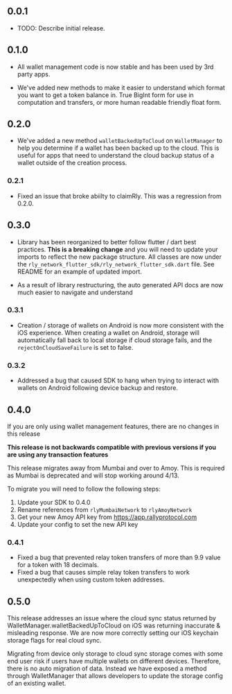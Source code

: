 ## 0.0.1

* TODO: Describe initial release.

## 0.1.0

* All wallet management code is now stable and has been used by 3rd party apps.

* We've added new methods to make it easier to understand which format you want to get a token balance in. True BigInt form for use in computation and transfers, or more human readable friendly float form.

## 0.2.0

* We've added a new method `walletBackedUpToCloud` on `WalletManager` to help you determine if a wallet has been backed up to the cloud. This is useful for apps that need to understand the cloud backup status of a wallet outside of the creation process.

### 0.2.1

* Fixed an issue that broke abiilty to claimRly. This was a regression from 0.2.0.

## 0.3.0

* Library has been reorganized to better follow flutter / dart best practices. **This is a breaking change** and you will need to update your imports to reflect the new package structure. All classes are now under the `rly_network_flutter_sdk/rly_network_flutter_sdk.dart` file. See README for an example of updated import.

* As a result of library restructuring, the auto generated API docs are now much easier to navigate and understand


### 0.3.1

* Creation / storage of wallets on Android is now more consistent with the iOS experience. When creating a wallet on Android, storage will automatically fall back to local storage if cloud storage fails, and the `rejectOnCloudSaveFailure` is set to false.

### 0.3.2

* Addressed a bug that caused SDK to hang when trying to interact with wallets on Android following device backup and restore.

## 0.4.0

If you are only using wallet management features, there are no changes in this release

**This release is not backwards compatible with previous versions if you are using any transaction features**

This release migrates away from Mumbai and over to Amoy. This is required as Mumbai is deprecated and will stop working around 4/13.

To migrate you will need to follow the following steps:
1. Update your SDK to 0.4.0
2. Rename references from `rlyMumbaiNetwork` to `rlyAmoyNetwork`
3. Get your new Amoy API key from https://app.rallyprotocol.com
4. Update your config to set the new API key

### 0.4.1

* Fixed a bug that prevented relay token transfers of more than 9.9 value for a token with 18 decimals.
* Fixed a bug that causes simple relay token transfers to work unexpectedly when using custom token addresses.

## 0.5.0

This release addresses an issue where the cloud sync status returned by WalletManager.walletBackedUpToCloud on iOS was returning inaccurate & misleading response.  We are now more correctly setting our iOS keychain storage flags for real cloud sync.

Migrating from device only storage to cloud sync storage comes with some end user risk if users have multiple wallets on different devices. Therefore, there
is no auto migration of data. Instead we have exposed a method through WalletManager that allows developers to update the storage config of an existing wallet.